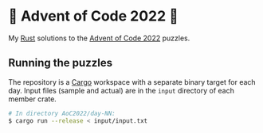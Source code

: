 # 🎄 Advent of Code 2022 🎄

My [Rust](https://www.rust-lang.org) solutions to the
[Advent of Code 2022](https://adventofcode.com/2022) puzzles.

## Running the puzzles

The repository is a [Cargo](https://doc.rust-lang.org/cargo) workspace with
a separate binary target for each day. Input files (sample and actual) are in
the `input` directory of each member crate.

```bash
# In directory AoC2022/day-NN:
$ cargo run --release < input/input.txt
```
